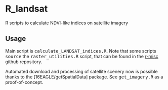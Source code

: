 # R_landsat
R scripts to calculate NDVI-like indices on satellite imagery

## Usage
Main script is <tt>calculate_LANDSAT_indices.R</tt>.
Note that some scripts <tt>source</tt> the <tt>raster_utilities.R</tt> script, that can be found in the [r-misc](https://github.com/dgpreatoni/R-misc) github repository.

Automated download and processing of satellite scenery now is possible thanks to the [16EAGLE/getSpatialData] package.
See <tt>get_imagery.R</tt> as a proof-of-concept.
